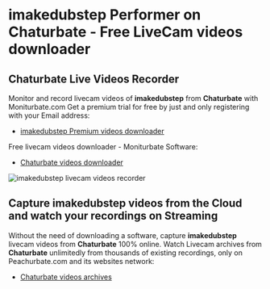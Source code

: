# imakedubstep Performer on Chaturbate - Free LiveCam videos downloader

## Chaturbate Live Videos Recorder

Monitor and record livecam videos of **imakedubstep** from **Chaturbate** with Moniturbate.com
Get a premium trial for free by just and only registering with your Email address:
* [imakedubstep Premium videos downloader](https://moniturbate.com/request-demo-licence-key.html)

Free livecam videos downloader - Moniturbate Software:
* [Chaturbate videos downloader](https://moniturbate.com/moniturbate-download-software.html)

![imakedubstep livecam videos recorder](https://peachurnet.com/templates/moniturbate-software.png)


## Capture imakedubstep videos from the Cloud and watch your recordings on Streaming

Without the need of downloading a software, capture **imakedubstep** livecam videos from **Chaturbate** 100% online.
Watch Livecam archives from **Chaturbate** unlimitedly from thousands of existing recordings, only on Peachurbate.com and its websites network:
* [Chaturbate videos archives](https://peachurnet.com/)